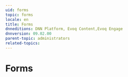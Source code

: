 ```yaml
---
uid: forms
topic: forms
locale: en
title: Forms
dnneditions: DNN Platform, Evoq Content,Evoq Engage
dnnversion: 09.02.00
parent-topic: administrators
related-topics:
---
```


# Forms
